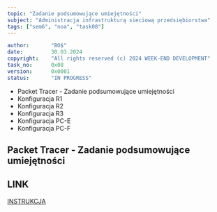 ```yaml
---
topic: "Zadanie podsumowujące umiejętności"
subject: "Administracja infrastrukturą sieciową przedsiębiorstwa"
tags: ["sem6", "noa", "task08"]
---
```

```yaml
author:       "BO$"
date:         30.03.2024
copyright:    "All rights reserved (c) 2024 WEEK-END DEVELOPMENT"
task_no:      0x08
version:      0x0001
status:       "IN PROGRESS"
```
- Packet Tracer - Zadanie podsumowujące umiejętności
- Konfiguracja R1
- Konfiguracja R2
- Konfiguracja R3
- Konfiguracja PC-E
- Konfiguracja PC-F

## Packet Tracer - Zadanie podsumowujące umiejętności

## LINK
[INSTRUKCJA](https://github.com/Week-end-Development/INF-I/blob/main/sem6/net-ops-admin/noa-task08.md)